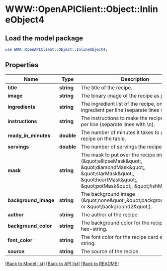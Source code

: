 # WWW::OpenAPIClient::Object::InlineObject4

## Load the model package
```perl
use WWW::OpenAPIClient::Object::InlineObject4;
```

## Properties
Name | Type | Description | Notes
------------ | ------------- | ------------- | -------------
**title** | **string** | The title of the recipe. | 
**image** | **string** | The binary image of the recipe as jpg. | 
**ingredients** | **string** | The ingredient list of the recipe, one ingredient per line (separate lines with \\n). | 
**instructions** | **string** | The instructions to make the recipe. One step per line (separate lines with \\n). | 
**ready_in_minutes** | **double** | The number of minutes it takes to get the recipe on the table. | 
**servings** | **double** | The number of servings the recipe makes. | 
**mask** | **string** | The mask to put over the recipe image (\&quot;ellipseMask\&quot;, \&quot;diamondMask\&quot;, \&quot;starMask\&quot;, \&quot;heartMask\&quot;, \&quot;potMask\&quot;, \&quot;fishMask\&quot;). | 
**background_image** | **string** | The background image (\&quot;none\&quot;,\&quot;background1\&quot;, or \&quot;background2\&quot;). | 
**author** | **string** | The author of the recipe. | [optional] 
**background_color** | **string** | The background color for the recipe card as a hex-string. | [optional] 
**font_color** | **string** | The font color for the recipe card as a hex-string. | [optional] 
**source** | **string** | The source of the recipe. | [optional] 

[[Back to Model list]](../README.md#documentation-for-models) [[Back to API list]](../README.md#documentation-for-api-endpoints) [[Back to README]](../README.md)


